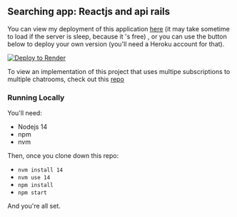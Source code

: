 ## Searching app: Reactjs and api rails


You can view my deployment of this application [here](https://reactjs-searching.onrender.com/) (it may take sometime to load if
the server is sleep, because it 's free) , or you can use the button below to deploy your own version (you'll need a
Heroku account for that).

[![Deploy to Render](https://render.com/images/deploy-to-render-button.svg)](https://render.com/deploy)

To view an implementation of this project that uses multipe subscriptions to multiple chatrooms, check out
this [repo](https://github.com/rubyhcm/reactjs_search_bar)

### Running Locally

You'll need:

* Nodejs 14
* npm
* nvm

Then, once you clone down this repo:

* `nvm install 14`
* `nvm use 14`
* `npm install`
* `npm start`

And you're all set.
